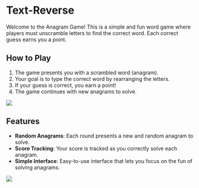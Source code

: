 # Text-Reverse

Welcome to the Anagram Game! This is a simple and fun word game where players must unscramble letters to find the correct word. Each correct guess earns you a point.

## How to Play

1. The game presents you with a scrambled word (anagram).
2. Your goal is to type the correct word by rearranging the letters.
3. If your guess is correct, you earn a point!
4. The game continues with new anagrams to solve.

![](https://cdn-icons-png.flaticon.com/512/3579/3579192.png )

## Features

- **Random Anagrams**: Each round presents a new and random anagram to solve.
- **Score Tracking**: Your score is tracked as you correctly solve each anagram.
- **Simple Interface**: Easy-to-use interface that lets you focus on the fun of solving anagrams.

![](https://external-content.duckduckgo.com/iu/?u=https%3A%2F%2Fservreality.com%2Fwp-content%2Fuploads%2F2021%2F06%2FGame-Development.jpeg&f=1&nofb=1&ipt=a421a225bcb2ee056f0f1c3e3197ef537ce63b57d520908ef0f1c4e9305ce6f5&ipo=images)
